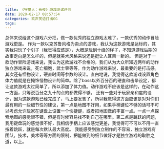 ```yaml
---
title: 《守墓人：长夜》游戏测试评价
date: 2020-02-17 08:57:54
categories: 欢声笑语打出GG
tags:
---
```


总体来说给这个游戏六分把，做一款优秀的独立游戏太难了，一款优秀的动作冒险游戏更是。
作为一款以克苏鲁风格为卖点的游戏，我认为这款游戏是达标的，其实我只玩了个引子（我觉得应该是），大概是玩到十级的样子，不知道游戏后期的故事走向是怎么样的，但是就美术风格来说还是挺让人耳目一新的。
但是对于一款动作冒险游戏来说，我认为这款游戏不合格的，我们从为大众所知近两年的动作独立游戏来说，死亡细胞，武士零等等，作为动作游戏来说，最重要的是打击感。其次还有怪物设计，硬直时间等参数的设计。直白地说，我觉得这款游戏设置角色体力值就是在掩饰怪物设计的简单。除了boss以外百分百的硬直和击晕设定，都让这款游戏太过简单了，所以添加了体力值。动作游戏不应该是这样的，在动作这一方面，只等说百分之九十的点的都做得不够。
还有一些对于玩家亲和度的设计，因为这款游戏已经完成了，马上要发售了，所以我觉得这方面应该是对对你们最有用的一些细节性的建议，第一点是地图不好用，如果手柄键位不够的话可不可以考虑允许玩家在键盘上设置一个快捷键，或者把地图做的丰富一点。一点一点探索地图的感觉很不错，但是有时候容易找不到自己在哪里。第二点是跳跃的问题，我用键盘玩的感觉很不好，我相信手柄上应该感觉更差，我觉得可不可以不用一直按着跳跃，就是每次默认最大高度。
我能感受到独立制作的不容易，独立游戏有团队，技术，美术等等方面的限制，把能做到的细节做好才是独立游戏的取胜之道，以上。